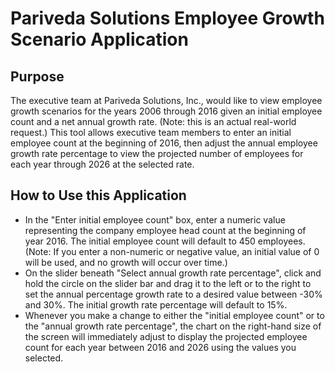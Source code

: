 # Pariveda Solutions Employee Growth Scenario Application

## Purpose
The executive team at Pariveda Solutions, Inc., would like to view employee growth scenarios for the years 2006 through 2016 given an initial employee count and a net annual growth rate. (Note: this is an actual real-world request.) This tool allows executive team members to enter an initial employee count at the beginning of 2016, then adjust the annual employee growth rate percentage to view the projected number of employees for each year through 2026 at the selected rate.

## How to Use this Application
- In the "Enter initial employee count" box, enter a numeric value representing the company employee head count at the beginning of year 2016. The initial employee count will default to 450 employees. (Note: If you enter a non-numeric or negative value, an initial value of 0 will be used, and no growth will occur over time.)
- On the slider beneath "Select annual growth rate percentage", click and hold the circle on the slider bar and drag it to the left or to the right to set the annual percentage growth rate to a desired value between -30% and 30%. The initial growth rate percentage will default to 15%.
- Whenever you make a change to either the "initial employee count" or to the "annual growth rate percentage", the chart on the right-hand size of the screen will immediately adjust to display the projected employee count for each year between 2016 and 2026 using the values you selected.
